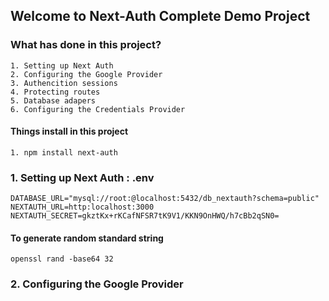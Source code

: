 ## Welcome to Next-Auth Complete Demo Project

### What has done in this project?

    1. Setting up Next Auth
    2. Configuring the Google Provider
    3. Authencition sessions
    4. Protecting routes
    5. Database adapers
    6. Configuring the Credentials Provider

#### Things install in this project

    1. npm install next-auth

### 1. Setting up Next Auth : .env

    DATABASE_URL="mysql://root:@localhost:5432/db_nextauth?schema=public"
    NEXTAUTH_URL=http:localhost:3000
    NEXTAUTH_SECRET=gkztKx+rKCafNFSR7tK9V1/KKN9OnHWQ/h7cBb2qSN0=

#### To generate random standard string

    openssl rand -base64 32

### 2. Configuring the Google Provider
